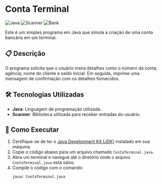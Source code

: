 # Conta Terminal

![Java](https://img.shields.io/badge/Code-Java-007396?style=for-the-badge&logo=java&logoColor=white)
![Scanner](https://img.shields.io/badge/Library-Scanner-007396?style=for-the-badge)
![Bank](https://img.shields.io/badge/Application-Banking-4CAF50?style=for-the-badge)

Este é um simples programa em Java que simula a criação de uma conta bancária em um terminal.

## 📋 Descrição

O programa solicita que o usuário insira detalhes como o número da conta, agência, nome do cliente e saldo inicial. Em seguida, imprime uma mensagem de confirmação com os detalhes fornecidos.

## 🛠️ Tecnologias Utilizadas

- **Java**: Linguagem de programação utilizada.
- **Scanner**: Biblioteca utilizada para receber entradas do usuário.

## 🚀 Como Executar

1. Certifique-se de ter o [Java Development Kit (JDK)](https://www.oracle.com/java/technologies/javase-downloads.html) instalado em sua máquina.
2. Copie o código abaixo para um arquivo chamado `ContaTerminal.java`.
3. Abra um terminal e navegue até o diretório onde o arquivo `ContaTerminal.java` está salvo.
4. Compile o código com o comando:
   ```sh
   javac ContaTerminal.java
